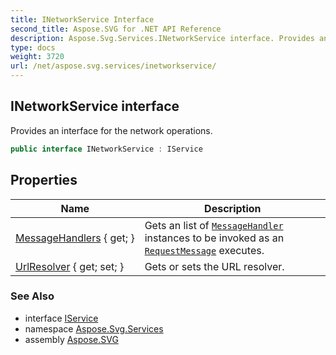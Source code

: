 ```yaml
---
title: INetworkService Interface
second_title: Aspose.SVG for .NET API Reference
description: Aspose.Svg.Services.INetworkService interface. Provides an interface for the network operations
type: docs
weight: 3720
url: /net/aspose.svg.services/inetworkservice/
---
```

## INetworkService interface

Provides an interface for the network operations.

```csharp
public interface INetworkService : IService
```

## Properties

| Name | Description |
| --- | --- |
| [MessageHandlers](../../aspose.svg.services/inetworkservice/messagehandlers/) { get; } | Gets an list of [`MessageHandler`](../../aspose.svg.net/messagehandler/) instances to be invoked as an [`RequestMessage`](../../aspose.svg.net/requestmessage/) executes. |
| [UrlResolver](../../aspose.svg.services/inetworkservice/urlresolver/) { get; set; } | Gets or sets the URL resolver. |

### See Also

* interface [IService](../iservice/)
* namespace [Aspose.Svg.Services](../../aspose.svg.services/)
* assembly [Aspose.SVG](../../)
